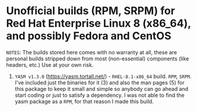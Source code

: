 # Unofficial builds (RPM, SRPM) for Red Hat Enterprise Linux 8 (x86_64), and possibly Fedora and CentOS

``NOTES``: The builds stored here comes with no warranty at all, these are personal builds 
           stripped down from most (non-essential) components (like headers, etc.)
           Use at your own risk.

 1. ``YASM v1.3.0`` (https://yasm.tortall.net/) - ``RHEL-8.1-x86_64`` build. ``RPM``, ``SRPM``. I've included just the binaries for it (3) and
    also the man pages (5) for this package to keep it small and simple so anybody can go
    ahead and start coding or just to satisfy a dependency.  I was not able to find the yasm 
    package as a ``RPM``, for that reason I made this build.
